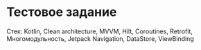 # Тестовое задание
Стек: Kotlin, Clean architecture, MVVM, Hilt, Coroutines, Retrofit, Многомодульность, Jetpack Navigation, DataStore, ViewBinding
